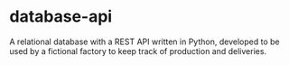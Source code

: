 # database-api
A relational database with a REST API written in Python, developed to be used by a fictional factory to keep track of production and deliveries.
